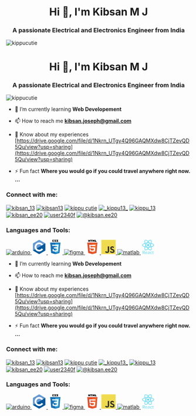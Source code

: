 <h1 align="center">Hi 👋, I'm Kibsan M J</h1>
<h3 align="center">A passionate Electrical and Electronics Engineer from India</h3>

<p align="left"> <img src="https://komarev.com/ghpvc/?username=kippucutie&label=Profile%20views&color=0e75b6&style=flat" alt="kippucutie" /> </p>
<h1 align="center">Hi 👋, I'm Kibsan M J</h1>
<h3 align="center">A passionate Electrical and Electronics Engineer from India</h3>

<p align="left"> <img src="https://komarev.com/ghpvc/?username=kippucutie&label=Profile%20views&color=0e75b6&style=flat" alt="kippucutie" /> </p>

- 🌱 I’m currently learning **Web Developement**

- 📫 How to reach me **kibsan.joseph@gmail.com**

- 📄 Know about my experiences [https://drive.google.com/file/d/1Nkrn_UTgy4Q96GAQMXdw8CjTZevQD5Qu/view?usp=sharing](https://drive.google.com/file/d/1Nkrn_UTgy4Q96GAQMXdw8CjTZevQD5Qu/view?usp=sharing)

- ⚡ Fun fact **Where you would go if you could travel anywhere right now. ...**

<h3 align="left">Connect with me:</h3>
<p align="left">
<a href="https://twitter.com/kibsan_13" target="blank"><img align="center" src="https://raw.githubusercontent.com/rahuldkjain/github-profile-readme-generator/master/src/images/icons/Social/twitter.svg" alt="kibsan_13" height="30" width="40" /></a>
<a href="https://linkedin.com/in/kibsan13" target="blank"><img align="center" src="https://raw.githubusercontent.com/rahuldkjain/github-profile-readme-generator/master/src/images/icons/Social/linked-in-alt.svg" alt="kibsan13" height="30" width="40" /></a>
<a href="https://fb.com/kíppu çutie" target="blank"><img align="center" src="https://raw.githubusercontent.com/rahuldkjain/github-profile-readme-generator/master/src/images/icons/Social/facebook.svg" alt="kíppu çutie" height="30" width="40" /></a>
<a href="https://instagram.com/_kippu13_" target="blank"><img align="center" src="https://raw.githubusercontent.com/rahuldkjain/github-profile-readme-generator/master/src/images/icons/Social/instagram.svg" alt="_kippu13_" height="30" width="40" /></a>
<a href="https://www.codechef.com/users/kippu_13" target="blank"><img align="center" src="https://cdn.jsdelivr.net/npm/simple-icons@3.1.0/icons/codechef.svg" alt="kippu_13" height="30" width="40" /></a>
<a href="https://www.hackerrank.com/kibsan_ee20" target="blank"><img align="center" src="https://raw.githubusercontent.com/rahuldkjain/github-profile-readme-generator/master/src/images/icons/Social/hackerrank.svg" alt="kibsan_ee20" height="30" width="40" /></a>
<a href="https://www.leetcode.com/user2340f" target="blank"><img align="center" src="https://raw.githubusercontent.com/rahuldkjain/github-profile-readme-generator/master/src/images/icons/Social/leet-code.svg" alt="user2340f" height="30" width="40" /></a>
<a href="https://www.hackerearth.com/@kibsan.ee20" target="blank"><img align="center" src="https://raw.githubusercontent.com/rahuldkjain/github-profile-readme-generator/master/src/images/icons/Social/hackerearth.svg" alt="@kibsan.ee20" height="30" width="40" /></a>
</p>

<h3 align="left">Languages and Tools:</h3>
<p align="left"> <a href="https://www.arduino.cc/" target="_blank" rel="noreferrer"> <img src="https://cdn.worldvectorlogo.com/logos/arduino-1.svg" alt="arduino" width="40" height="40"/> </a> <a href="https://www.cprogramming.com/" target="_blank" rel="noreferrer"> <img src="https://raw.githubusercontent.com/devicons/devicon/master/icons/c/c-original.svg" alt="c" width="40" height="40"/> </a> <a href="https://www.w3schools.com/css/" target="_blank" rel="noreferrer"> <img src="https://raw.githubusercontent.com/devicons/devicon/master/icons/css3/css3-original-wordmark.svg" alt="css3" width="40" height="40"/> </a> <a href="https://www.figma.com/" target="_blank" rel="noreferrer"> <img src="https://www.vectorlogo.zone/logos/figma/figma-icon.svg" alt="figma" width="40" height="40"/> </a> <a href="https://www.w3.org/html/" target="_blank" rel="noreferrer"> <img src="https://raw.githubusercontent.com/devicons/devicon/master/icons/html5/html5-original-wordmark.svg" alt="html5" width="40" height="40"/> </a> <a href="https://developer.mozilla.org/en-US/docs/Web/JavaScript" target="_blank" rel="noreferrer"> <img src="https://raw.githubusercontent.com/devicons/devicon/master/icons/javascript/javascript-original.svg" alt="javascript" width="40" height="40"/> </a> <a href="https://www.mathworks.com/" target="_blank" rel="noreferrer"> <img src="https://upload.wikimedia.org/wikipedia/commons/2/21/Matlab_Logo.png" alt="matlab" width="40" height="40"/> </a> <a href="https://reactjs.org/" target="_blank" rel="noreferrer"> <img src="https://raw.githubusercontent.com/devicons/devicon/master/icons/react/react-original-wordmark.svg" alt="react" width="40" height="40"/> </a> </p>


- 🌱 I’m currently learning **Web Developement**

- 📫 How to reach me **kibsan.joseph@gmail.com**

- 📄 Know about my experiences [https://drive.google.com/file/d/1Nkrn_UTgy4Q96GAQMXdw8CjTZevQD5Qu/view?usp=sharing](https://drive.google.com/file/d/1Nkrn_UTgy4Q96GAQMXdw8CjTZevQD5Qu/view?usp=sharing)

- ⚡ Fun fact **Where you would go if you could travel anywhere right now. ...**

<h3 align="left">Connect with me:</h3>
<p align="left">
<a href="https://twitter.com/kibsan_13" target="blank"><img align="center" src="https://raw.githubusercontent.com/rahuldkjain/github-profile-readme-generator/master/src/images/icons/Social/twitter.svg" alt="kibsan_13" height="30" width="40" /></a>
<a href="https://linkedin.com/in/kibsan13" target="blank"><img align="center" src="https://raw.githubusercontent.com/rahuldkjain/github-profile-readme-generator/master/src/images/icons/Social/linked-in-alt.svg" alt="kibsan13" height="30" width="40" /></a>
<a href="https://fb.com/kíppu çutie" target="blank"><img align="center" src="https://raw.githubusercontent.com/rahuldkjain/github-profile-readme-generator/master/src/images/icons/Social/facebook.svg" alt="kíppu çutie" height="30" width="40" /></a>
<a href="https://instagram.com/_kippu13_" target="blank"><img align="center" src="https://raw.githubusercontent.com/rahuldkjain/github-profile-readme-generator/master/src/images/icons/Social/instagram.svg" alt="_kippu13_" height="30" width="40" /></a>
<a href="https://www.codechef.com/users/kippu_13" target="blank"><img align="center" src="https://cdn.jsdelivr.net/npm/simple-icons@3.1.0/icons/codechef.svg" alt="kippu_13" height="30" width="40" /></a>
<a href="https://www.hackerrank.com/kibsan_ee20" target="blank"><img align="center" src="https://raw.githubusercontent.com/rahuldkjain/github-profile-readme-generator/master/src/images/icons/Social/hackerrank.svg" alt="kibsan_ee20" height="30" width="40" /></a>
<a href="https://www.leetcode.com/user2340f" target="blank"><img align="center" src="https://raw.githubusercontent.com/rahuldkjain/github-profile-readme-generator/master/src/images/icons/Social/leet-code.svg" alt="user2340f" height="30" width="40" /></a>
<a href="https://www.hackerearth.com/@kibsan.ee20" target="blank"><img align="center" src="https://raw.githubusercontent.com/rahuldkjain/github-profile-readme-generator/master/src/images/icons/Social/hackerearth.svg" alt="@kibsan.ee20" height="30" width="40" /></a>
</p>

<h3 align="left">Languages and Tools:</h3>
<p align="left"> <a href="https://www.arduino.cc/" target="_blank" rel="noreferrer"> <img src="https://cdn.worldvectorlogo.com/logos/arduino-1.svg" alt="arduino" width="40" height="40"/> </a> <a href="https://www.cprogramming.com/" target="_blank" rel="noreferrer"> <img src="https://raw.githubusercontent.com/devicons/devicon/master/icons/c/c-original.svg" alt="c" width="40" height="40"/> </a> <a href="https://www.w3schools.com/css/" target="_blank" rel="noreferrer"> <img src="https://raw.githubusercontent.com/devicons/devicon/master/icons/css3/css3-original-wordmark.svg" alt="css3" width="40" height="40"/> </a> <a href="https://www.figma.com/" target="_blank" rel="noreferrer"> <img src="https://www.vectorlogo.zone/logos/figma/figma-icon.svg" alt="figma" width="40" height="40"/> </a> <a href="https://www.w3.org/html/" target="_blank" rel="noreferrer"> <img src="https://raw.githubusercontent.com/devicons/devicon/master/icons/html5/html5-original-wordmark.svg" alt="html5" width="40" height="40"/> </a> <a href="https://developer.mozilla.org/en-US/docs/Web/JavaScript" target="_blank" rel="noreferrer"> <img src="https://raw.githubusercontent.com/devicons/devicon/master/icons/javascript/javascript-original.svg" alt="javascript" width="40" height="40"/> </a> <a href="https://www.mathworks.com/" target="_blank" rel="noreferrer"> <img src="https://upload.wikimedia.org/wikipedia/commons/2/21/Matlab_Logo.png" alt="matlab" width="40" height="40"/> </a> <a href="https://reactjs.org/" target="_blank" rel="noreferrer"> <img src="https://raw.githubusercontent.com/devicons/devicon/master/icons/react/react-original-wordmark.svg" alt="react" width="40" height="40"/> </a> </p>
